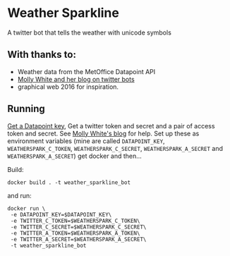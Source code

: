 # Weather Sparkline
A twitter bot that tells the weather with unicode symbols

## With thanks to:
* Weather data from the MetOffice Datapoint API
* [Molly White and her blog on twitter bots](http://blog.mollywhite.net/twitter-bots-pt2/)
* graphical web 2016 for inspiration.


## Running
[Get a Datapoint key](http://register.metoffice.gov.uk/register/datapoint),
Get a twitter token and secret and a pair of access token and secret. See [Molly White's blog](http://blog.mollywhite.net/twitter-bots-pt2/) for help.
Set up these as environment variables (mine are called `DATAPOINT_KEY`, `WEATHERSPARK_C_TOKEN`, `WEATHERSPARK_C_SECRET`, `WEATHERSPARK_A_SECRET` and `WEATHERSPARK_A_SECRET`)
get docker and then...

Build:
```
docker build . -t weather_sparkline_bot
```

and run:
```
docker run \
 -e DATAPOINT_KEY=$DATAPOINT_KEY\
 -e TWITTER_C_TOKEN=$WEATHERSPARK_C_TOKEN\
 -e TWITTER_C_SECRET=$WEATHERSPARK_C_SECRET\
 -e TWITTER_A_TOKEN=$WEATHERSPARK_A_TOKEN\
 -e TWITTER_A_SECRET=$WEATHERSPARK_A_SECRET\
 -t weather_sparkline_bot
```
